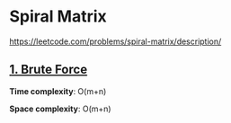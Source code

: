 # Spiral Matrix

https://leetcode.com/problems/spiral-matrix/description/

## [1. Brute Force](des1)
**Time complexity**: O(m+n)

**Space complexity**: O(m+n)


